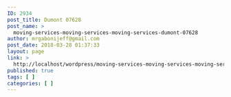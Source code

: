 ```yaml
---
ID: 2934
post_title: Dumont 07628
post_name: >
  moving-services-moving-services-moving-services-dumont-07628
author: mrgabonijeff@gmail.com
post_date: 2018-03-28 01:37:33
layout: page
link: >
  http://localhost/wordpress/moving-services-moving-services-moving-services-dumont-07628/
published: true
tags: [ ]
categories: [ ]
---
```

